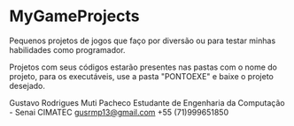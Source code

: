 # MyGameProjects
Pequenos projetos de jogos que faço por diversão ou para testar minhas habilidades como programador.

Projetos com seus códigos estarão presentes nas pastas com o nome do projeto, para os executáveis, use a pasta "PONTOEXE" e baixe o projeto desejado.

Gustavo Rodrigues Muti Pacheco
Estudante de Engenharia da Computação - Senai CIMATEC
gusrmp13@gmail.com
+55 (71)999651850

